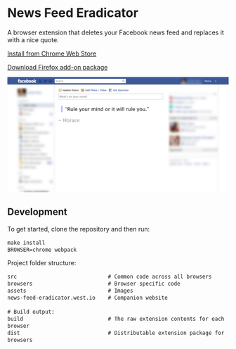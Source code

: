 News Feed Eradicator
====================

A browser extension that deletes your Facebook news feed
and replaces it with a nice quote.

[Install from Chrome Web Store](https://chrome.google.com/webstore/detail/news-feed-eradicator-for/fjcldmjmjhkklehbacihaiopjklihlgg?hl=en)

[Download Firefox add-on package](https://github.com/jordwest/news-feed-eradicator/releases/download/v0.6.2.3/Firefox.Plugin.-.news-feed-eradicator-0.6.3.xpi)

![Screenshot](https://raw.githubusercontent.com/jordwest/news-feed-eradicator/master/assets/screenshot.jpg)

Development
-----------

To get started, clone the repository and then run:

    make install
    BROWSER=chrome webpack

Project folder structure:

    src                             # Common code across all browsers
    browsers                        # Browser specific code
    assets                          # Images
    news-feed-eradicator.west.io    # Companion website

    # Build output:
    build                           # The raw extension contents for each browser
    dist                            # Distributable extension package for browsers
